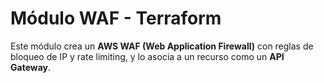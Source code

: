 # Módulo WAF - Terraform

Este módulo crea un **AWS WAF (Web Application Firewall)** con reglas de bloqueo de IP y rate limiting, y lo asocia a un recurso como un **API Gateway**.
